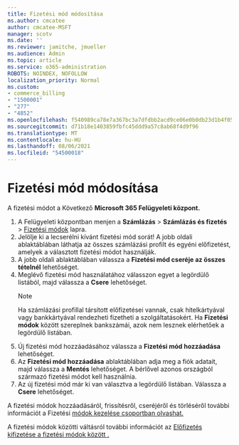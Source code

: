 ```yaml
---
title: Fizetési mód módosítása
ms.author: cmcatee
author: cmcatee-MSFT
manager: scotv
ms.date: ''
ms.reviewer: jamitche, jmueller
ms.audience: Admin
ms.topic: article
ms.service: o365-administration
ROBOTS: NOINDEX, NOFOLLOW
localization_priority: Normal
ms.custom:
- commerce_billing
- "1500001"
- "277"
- "4852"
ms.openlocfilehash: f540989ca78e7a367bc3a7dfdbb2acd9ce06e0b0db23d1b4f05835ae0061c113
ms.sourcegitcommit: d71b18e1403859fbfc45ddd9a57c8ab68f4d9f96
ms.translationtype: MT
ms.contentlocale: hu-HU
ms.lasthandoff: 08/06/2021
ms.locfileid: "54500018"
---
```

# <a name="change-payment-method"></a>Fizetési mód módosítása

A fizetési módot a Következő **Microsoft 365 Felügyeleti központ.**
  
1. A Felügyeleti központban menjen a **Számlázás** > **Számlázás és fizetés** > [Fizetési módok](https://go.microsoft.com/fwlink/p/?linkid=2018806) lapra.
2. Jelölje ki a lecserélni kívánt fizetési mód sorát! A jobb oldali ablaktáblában láthatja az összes számlázási profilt és egyéni előfizetést, amelyek a választott fizetési módot használják.
3. A jobb oldali ablaktáblában válassza a **Fizetési mód cseréje az összes tételnél** lehetőséget.
4. Meglévő fizetési mód használatához válasszon egyet a legördülő listából, majd válassza a **Csere** lehetőséget.
    > [!NOTE]
    > Ha számlázási profillal társított előfizetései vannak, csak hitelkártyával vagy bankkártyával rendezheti fizetheti a szolgáltatásokért. Ha **Fizetési módok** között szereplnek bankszámái, azok nem lesznek elérhetőek a legördülő listában.
5. Új fizetési mód hozzáadásához válassza a **Fizetési mód hozzáadása** lehetőséget.
6. Az **Fizetési mód hozzáadása** ablaktáblában adja meg a fiók adatait, majd válassza a **Mentés** lehetőséget. A bérlővel azonos országból származó fizetési módot kell használnia.
7. Az új fizetési mód már ki van választva a legördülő listában. Válassza a **Csere** lehetőséget.

A fizetési módok hozzáadásáról, frissítésről, cseréjéről és törléséről további információt a Fizetési [módok kezelése csoportban olvashat.](/microsoft-365/commerce/billing-and-payments/manage-payment-methods)

A fizetési módok közötti váltásról további információt az [Előfizetés kifizetése a fizetési módok között .](/microsoft-365/commerce/billing-and-payments/pay-for-your-subscription)